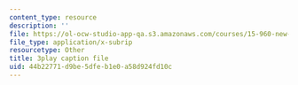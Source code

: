 ```yaml
---
content_type: resource
description: ''
file: https://ol-ocw-studio-app-qa.s3.amazonaws.com/courses/15-960-new-executive-thinking-social-impact-technology-projects-fall-2017-spring-2018/44b22771d9be5dfeb1e0a58d924fd10c_HaySEpWEsdU.vtt
file_type: application/x-subrip
resourcetype: Other
title: 3play caption file
uid: 44b22771-d9be-5dfe-b1e0-a58d924fd10c
---
```


